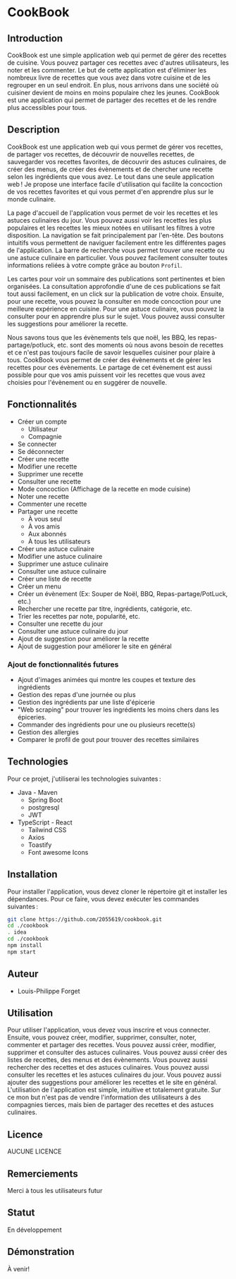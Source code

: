 # CookBook

## Introduction
CookBook est une simple application web qui permet de gérer des recettes de cuisine. Vous pouvez partager ces recettes avec d'autres utilisateurs, les noter et les commenter. Le but de cette application est d'éliminer les nombreux livre de recettes que vous avez dans votre cuisine et de les regrouper en un seul endroit. En plus, nous arrivons dans une société où cuisiner devient de moins en moins populaire chez les jeunes. CookBook est une application qui permet de partager des recettes et de les rendre plus accessibles pour tous. 

## Description
CookBook est une application web qui vous permet de gérer vos recettes, de partager vos recettes, de découvrir de nouvelles recettes, de sauvegarder vos recettes favorites, de découvrir des astuces culinaires, de créer des menus, de créer des évènements et de chercher une recette selon les ingrédients que vous avez. Le tout dans une seule application web ! Je propose une interface facile d'utilisation qui facilite la concoction de vos recettes favorites et qui vous permet d'en apprendre plus sur le monde culinaire.

La page d'accueil de l'application vous permet de voir les recettes et les astuces culinaires du jour. Vous pouvez aussi voir les recettes les plus populaires et les recettes les mieux notées en utilisant les filtres à votre disposition. La navigation se fait principalement par l'en-tête. Des boutons intuitifs vous permettent de naviguer facilement entre les différentes pages de l'application. La barre de recherche vous permet trouver une recette ou une astuce culinaire en particulier. Vous pouvez facilement consulter toutes informations reliées à votre compte grâce au bouton `Profil`. 

Les cartes pour voir un sommaire des publications sont pertinentes et bien organisées. La consultation approfondie d'une de ces publications se fait tout aussi facilement, en un click sur la publication de votre choix. Ensuite, pour une recette, vous pouvez la consulter en mode concoction pour une meilleure expérience en cuisine. Pour une astuce culinaire, vous pouvez la consulter pour en apprendre plus sur le sujet. Vous pouvez aussi consulter les suggestions pour améliorer la recette.

Nous savons tous que les évènements tels que noël, les BBQ, les repas-partage/potluck, etc. sont des moments où nous avons besoin de recettes et ce n'est pas toujours facile de savoir lesquelles cuisiner pour plaire à tous. CookBook vous permet de créer des évènements et de gérer les recettes pour ces évènements. Le partage de cet évènement est aussi possible pour que vos amis puissent voir les recettes que vous avez choisies pour l'évènement ou en suggérer de nouvelle.
## Fonctionnalités
- Créer un compte
  - Utilisateur
  - Compagnie
- Se connecter
- Se déconnecter
- Créer une recette
- Modifier une recette
- Supprimer une recette
- Consulter une recette
- Mode concoction (Affichage de la recette en mode cuisine)
- Noter une recette
- Commenter une recette
- Partager une recette
  - À vous seul
  - À vos amis
  - Aux abonnés
  - À tous les utilisateurs
- Créer une astuce culinaire
- Modifier une astuce culinaire
- Supprimer une astuce culinaire
- Consulter une astuce culinaire
- Créer une liste de recette
- Créer un menu
- Créer un évènement (Ex: Souper de Noël, BBQ, Repas-partage/PotLuck, etc.)
- Rechercher une recette par titre, ingrédients, catégorie, etc.
- Trier les recettes par note, popularité, etc.
- Consulter une recette du jour
- Consulter une astuce culinaire du jour
- Ajout de suggestion pour améliorer la recette
- Ajout de suggestion pour améliorer le site en général

### Ajout de fonctionnalités futures
- Ajout d'images animées qui montre les coupes et texture des ingrédients
- Gestion des repas d'une journée ou plus
- Gestion des ingrédients par une liste d'épicerie
- "Web scraping" pour trouver les ingrédients les moins chers dans les épiceries.
- Commander des ingrédients pour une ou plusieurs recette(s)
- Gestion des allergies
- Comparer le profil de gout pour trouver des recettes similaires

## Technologies
Pour ce projet, j'utiliserai les technologies suivantes :
- Java - Maven
  - Spring Boot
  - postgresql
  - JWT
- TypeScript - React
  - Tailwind CSS
  - Axios
  - Toastify
  - Font awesome Icons

## Installation
Pour installer l'application, vous devez cloner le répertoire git et installer les dépendances. Pour ce faire, vous devez exécuter les commandes suivantes :
```bash
git clone https://github.com/2055619/cookbook.git
cd ./cookbook
. idea
cd ./cookbook
npm install
npm start
```
## Auteur
- Louis-Philippe Forget

## Utilisation
Pour utiliser l'application, vous devez vous inscrire et vous connecter. Ensuite, vous pouvez créer, modifier, supprimer, consulter, noter, commenter et partager des recettes. Vous pouvez aussi créer, modifier, supprimer et consulter des astuces culinaires. Vous pouvez aussi créer des listes de recettes, des menus et des évènements. Vous pouvez aussi rechercher des recettes et des astuces culinaires. Vous pouvez aussi consulter les recettes et les astuces culinaires du jour. Vous pouvez aussi ajouter des suggestions pour améliorer les recettes et le site en général. L'utilisation de l'application est simple, intuitive et totalement gratuite. Sur ce mon but n'est pas de vendre l'information des utilisateurs à des compagnies tierces, mais bien de partager des recettes et des astuces culinaires.

## Licence
AUCUNE LICENCE

## Remerciements
Merci à tous les utilisateurs futur

## Statut
En développement

## Démonstration
À venir!